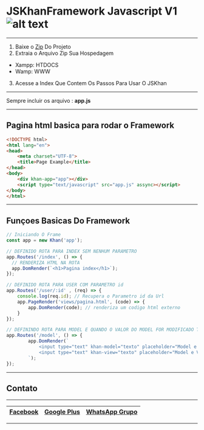# JSKhanFramework Javascript V1  ![alt text](http://brg4pafj.apps.lair.io/assets/images/icone.ico "Logo JSKHAN")
__________________________________________________________

  1. Baixe o [Zip](https://codeload.github.com/PauloSergioRomaoJunior/JSKhanFramework/zip/master) Do Projeto
  2. Extraia o Arquivo Zip Sua Hospedagem
   * Xampp: HTDOCS
   * Wamp: WWW
  3. Acesse a Index Que Contem Os Passos Para Usar O JSKhan
  
__________________________________________________________

Sempre incluir os arquivo : **app.js**

__________________________________________________________
## Pagina html basica para rodar o Framework
```html
<!DOCTYPE html>
<html lang="en">
<head>
	<meta charset="UTF-8">
	<title>Page Example</title>
</head>
<body>
    <div khan-app="app"></div>
    <script type="text/javascript" src="app.js" assync></script>
</body>
</html>
```
__________________________________________________________
## Funçoes Basicas Do Framework
```javascript
// Iniciando O Frame
const app = new Khan('app');

// DEFINIDO ROTA PARA INDEX SEM NENHUM PARAMETRO
app.Routes('/index', () => {
  // RENDERIZA HTML NA ROTA
  app.DomRender(`<h1>Pagina index</h1>`);
});

// DEFINIDO ROTA PARA USER COM PARAMETRO id
app.Routes('/user/:id' , (req) => {
    console.log(req.id); // Recupera o Parametro id da Url
    app.PageRender('views/pagina.html', (code) => {
        app.DomRender(code); // renderiza um codigo html externo
    }
});

// DEFININDO ROTA PARA MODEL E QUANDO O VALOR DO MODEL FOR MODIFICADO TAMBEM MODIFICA NO VIEW
app.Routes('/model', () => {
		app.DomRender(`
			<input type="text" khan-model="texto" placeholder="Model e View 1 Com Inputs"/><br/>
			<input type="text" khan-view="texto" placeholder="Model e View 1 Com Inputs"/>
		`);
});
```
__________________________________________________________

## Contato
__________________________________________________________
[Facebook](http://facebook.com/PauloRodriguesYT) | [Google Plus](https://plus.google.com/108514517889295797166) | [WhatsApp Grupo](https://chat.whatsapp.com/0BVQ8R1AjeRA056eKKU1ZF)
------------ | ------------- | -------------

__________________________________________________________
